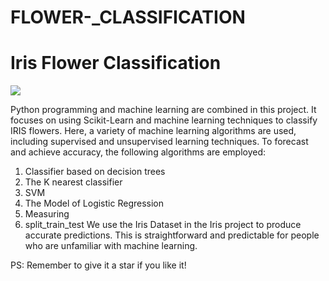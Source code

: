 # FLOWER-_CLASSIFICATION
 
# Iris Flower Classification

<img src="https://miro.medium.com/max/875/1*7bnLKsChXq94QjtAiRn40w.png">

Python programming and machine learning are combined in this project.
It focuses on using Scikit-Learn and machine learning techniques to classify IRIS flowers. 
Here, a variety of machine learning algorithms are used, including supervised and unsupervised learning techniques.
To forecast and achieve accuracy, the following algorithms are employed:

1. Classifier based on decision trees 
2. The K nearest classifier
3. SVM
4. The Model of Logistic Regression 
5. Measuring
6. split_train_test
We use the Iris Dataset in the Iris project to produce accurate predictions.
This is straightforward and predictable for people who are unfamiliar with machine learning.

PS: Remember to give it a star if you like it!
